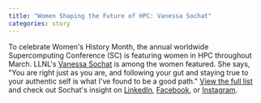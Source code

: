 ```yaml
---
title: "Women Shaping the Future of HPC: Vanessa Sochat"
categories: story
---
```


To celebrate Women's History Month, the annual worldwide Supercomputing Conference (SC) is featuring women in HPC throughout March. LLNL's [Vanessa Sochat](https://github.com/vsoch) is among the women featured. She says, "You are right just as you are, and following your gut and staying true to your authentic self is what I've found to be a good path." [View the full list](https://sc24.supercomputing.org/2024/03/hpc-creates-tradition-women-shaping-the-future-of-hpc/) and check out Sochat's insight on [LinkedIn](https://www.linkedin.com/feed/update/urn:li:activity:7173348304397803520), [Facebook](https://www.facebook.com/photo/?fbid=784235730405869&set=a.543648807797897), or [Instagram](https://www.instagram.com/p/C4a7jLGM9Ub/).

